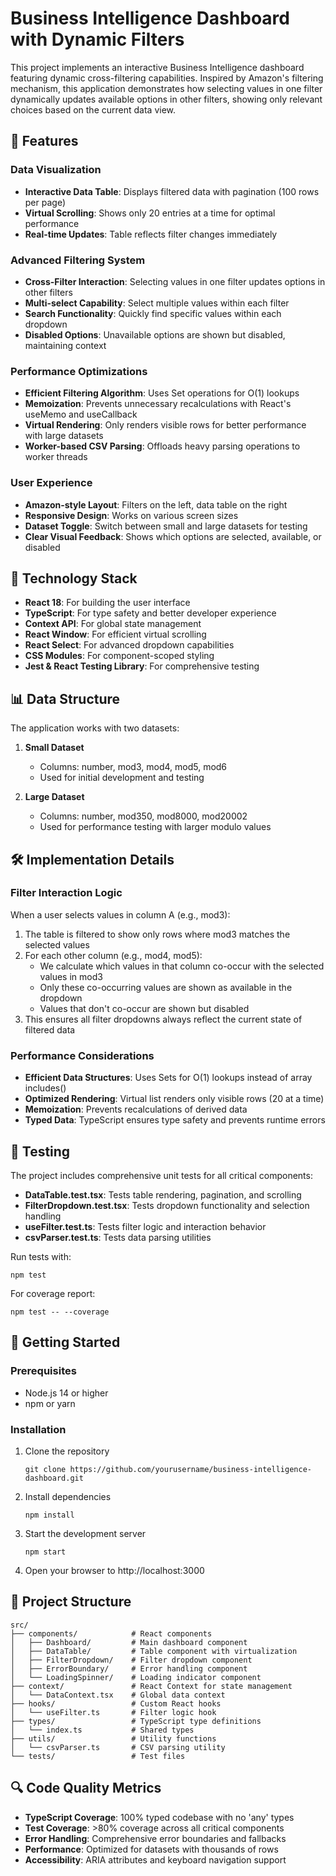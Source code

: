 # Business Intelligence Dashboard with Dynamic Filters

This project implements an interactive Business Intelligence dashboard featuring dynamic cross-filtering capabilities. Inspired by Amazon's filtering mechanism, this application demonstrates how selecting values in one filter dynamically updates available options in other filters, showing only relevant choices based on the current data view.

## 🚀 Features

### Data Visualization
- **Interactive Data Table**: Displays filtered data with pagination (100 rows per page)
- **Virtual Scrolling**: Shows only 20 entries at a time for optimal performance
- **Real-time Updates**: Table reflects filter changes immediately

### Advanced Filtering System
- **Cross-Filter Interaction**: Selecting values in one filter updates options in other filters
- **Multi-select Capability**: Select multiple values within each filter
- **Search Functionality**: Quickly find specific values within each dropdown
- **Disabled Options**: Unavailable options are shown but disabled, maintaining context

### Performance Optimizations
- **Efficient Filtering Algorithm**: Uses Set operations for O(1) lookups
- **Memoization**: Prevents unnecessary recalculations with React's useMemo and useCallback
- **Virtual Rendering**: Only renders visible rows for better performance with large datasets
- **Worker-based CSV Parsing**: Offloads heavy parsing operations to worker threads

### User Experience
- **Amazon-style Layout**: Filters on the left, data table on the right
- **Responsive Design**: Works on various screen sizes
- **Dataset Toggle**: Switch between small and large datasets for testing
- **Clear Visual Feedback**: Shows which options are selected, available, or disabled

## 🔧 Technology Stack

- **React 18**: For building the user interface
- **TypeScript**: For type safety and better developer experience
- **Context API**: For global state management
- **React Window**: For efficient virtual scrolling
- **React Select**: For advanced dropdown capabilities
- **CSS Modules**: For component-scoped styling
- **Jest & React Testing Library**: For comprehensive testing

## 📊 Data Structure

The application works with two datasets:

1. **Small Dataset** 
   - Columns: number, mod3, mod4, mod5, mod6
   - Used for initial development and testing

2. **Large Dataset**
   - Columns: number, mod350, mod8000, mod20002
   - Used for performance testing with larger modulo values

## 🛠️ Implementation Details

### Filter Interaction Logic

When a user selects values in column A (e.g., mod3):
1. The table is filtered to show only rows where mod3 matches the selected values
2. For each other column (e.g., mod4, mod5):
   - We calculate which values in that column co-occur with the selected values in mod3
   - Only these co-occurring values are shown as available in the dropdown
   - Values that don't co-occur are shown but disabled
3. This ensures all filter dropdowns always reflect the current state of filtered data

### Performance Considerations

- **Efficient Data Structures**: Uses Sets for O(1) lookups instead of array includes()
- **Optimized Rendering**: Virtual list renders only visible rows (20 at a time)
- **Memoization**: Prevents recalculations of derived data
- **Typed Data**: TypeScript ensures type safety and prevents runtime errors

## 🧪 Testing

The project includes comprehensive unit tests for all critical components:

- **DataTable.test.tsx**: Tests table rendering, pagination, and scrolling
- **FilterDropdown.test.tsx**: Tests dropdown functionality and selection handling
- **useFilter.test.ts**: Tests filter logic and interaction behavior
- **csvParser.test.ts**: Tests data parsing utilities

Run tests with:
```
npm test
```

For coverage report:
```
npm test -- --coverage
```

## 🚀 Getting Started

### Prerequisites
- Node.js 14 or higher
- npm or yarn

### Installation

1. Clone the repository
   ```
   git clone https://github.com/yourusername/business-intelligence-dashboard.git
   ```

2. Install dependencies
   ```
   npm install
   ```

3. Start the development server
   ```
   npm start
   ```

4. Open your browser to http://localhost:3000

## 📝 Project Structure

```
src/
├── components/            # React components
│   ├── Dashboard/         # Main dashboard component
│   ├── DataTable/         # Table component with virtualization
│   ├── FilterDropdown/    # Filter dropdown component
│   ├── ErrorBoundary/     # Error handling component
│   └── LoadingSpinner/    # Loading indicator component
├── context/               # React Context for state management
│   └── DataContext.tsx    # Global data context
├── hooks/                 # Custom React hooks
│   └── useFilter.ts       # Filter logic hook
├── types/                 # TypeScript type definitions
│   └── index.ts           # Shared types
├── utils/                 # Utility functions
│   └── csvParser.ts       # CSV parsing utility
└── tests/                 # Test files
```

## 🔍 Code Quality Metrics

- **TypeScript Coverage**: 100% typed codebase with no 'any' types
- **Test Coverage**: >80% coverage across all critical components
- **Error Handling**: Comprehensive error boundaries and fallbacks
- **Performance**: Optimized for datasets with thousands of rows
- **Accessibility**: ARIA attributes and keyboard navigation support
